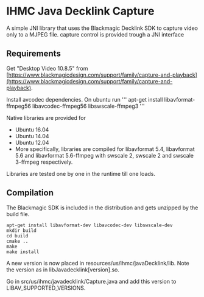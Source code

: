 # IHMC Java Decklink Capture

A simple JNI library that uses the Blackmagic Decklink SDK to capture video only to a MJPEG file. 
capture control is provided trough a JNI interface

## Requirements

Get "Desktop Video 10.8.5" from [https://www.blackmagicdesign.com/support/family/capture-and-playback](https://www.blackmagicdesign.com/support/family/capture-and-playback).

Install avcodec dependencies. On ubuntu run
'''
apt-get install libavformat-ffmpeg56 libavcodec-ffmpeg56 libswscale-ffmpeg3
'''

Native libraries are provided for
- Ubuntu 16.04
- Ubuntu 14.04 
- Ubuntu 12.04
- More specifically, libraries are compiled for libavformat 5.4, libavformat 5.6 and libavformat 5.6-ffmpeg with swscale 2, swscale 2 and swscale 3-ffmpeg respectively.

Libraries are tested one by one in the runtime till one loads. 


## Compilation

The Blackmagic SDK is included in the distribution and gets  unzipped by the build file.
```
apt-get install libavformat-dev libavcodec-dev libswscale-dev
mkdir build
cd build
cmake ..
make 
make install
```

A new version is now placed in resources/us/ihmc/javaDecklink/lib. Note the version as in libJavadecklink[version].so. 

Go in src/us/ihmc/javadecklink/Capture.java and add this version to LIBAV_SUPPORTED_VERSIONS.
